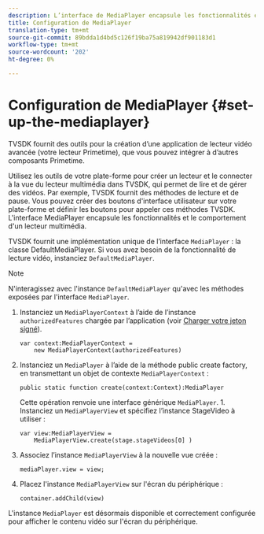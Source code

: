 ```yaml
---
description: L’interface de MediaPlayer encapsule les fonctionnalités et le comportement d’un lecteur multimédia.
title: Configuration de MediaPlayer
translation-type: tm+mt
source-git-commit: 89bdda1d4bd5c126f19ba75a819942df901183d1
workflow-type: tm+mt
source-wordcount: '202'
ht-degree: 0%

---
```



# Configuration de MediaPlayer {#set-up-the-mediaplayer}

TVSDK fournit des outils pour la création d’une application de lecteur vidéo avancée (votre lecteur Primetime), que vous pouvez intégrer à d’autres composants Primetime.

Utilisez les outils de votre plate-forme pour créer un lecteur et le connecter à la vue du lecteur multimédia dans TVSDK, qui permet de lire et de gérer des vidéos. Par exemple, TVSDK fournit des méthodes de lecture et de pause. Vous pouvez créer des boutons d&#39;interface utilisateur sur votre plate-forme et définir les boutons pour appeler ces méthodes TVSDK. L&#39;interface MediaPlayer encapsule les fonctionnalités et le comportement d&#39;un lecteur multimédia.

TVSDK fournit une implémentation unique de l’interface `MediaPlayer` : la classe DefaultMediaPlayer. Si vous avez besoin de la fonctionnalité de lecture vidéo, instanciez `DefaultMediaPlayer`.

>[!NOTE]
>
>N&#39;interagissez avec l&#39;instance `DefaultMediaPlayer` qu&#39;avec les méthodes exposées par l&#39;interface `MediaPlayer`.

1. Instanciez un `MediaPlayerContext` à l’aide de l’instance `authorizedFeatures` chargée par l’application (voir [Charger votre jeton signé](../../tvsdk-1.4-for-desktop-hls/t-psdk-dhls-1.4-configure/t-psdk-dhls-1.4-get-signed-token.md)).

   ```
   var context:MediaPlayerContext =  
       new MediaPlayerContext(authorizedFeatures)
   ```

1. Instanciez un `MediaPlayer` à l’aide de la méthode public create factory, en transmettant un objet de contexte `MediaPlayerContext` :

   ```
   public static function create(context:Context):MediaPlayer
   ```

   Cette opération renvoie une interface générique `MediaPlayer`. 1. Instanciez un `MediaPlayerView` et spécifiez l’instance StageVideo à utiliser :

   ```
   var view:MediaPlayerView =  
       MediaPlayerView.create(stage.stageVideos[0] )
   ```

1. Associez l’instance `MediaPlayerView` à la nouvelle vue créée :

   ```
   mediaPlayer.view = view;
   ```

1. Placez l&#39;instance `MediaPlayerView` sur l&#39;écran du périphérique :

   ```
   container.addChild(view)
   ```

L&#39;instance `MediaPlayer` est désormais disponible et correctement configurée pour afficher le contenu vidéo sur l&#39;écran du périphérique.